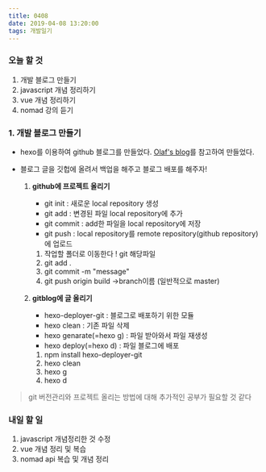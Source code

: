 ```yaml
---
title: 0408
date: 2019-04-08 13:20:00
tags: 개발일기
---
```




### 오늘 할 것 
 1. 개발 블로그 만들기
 2. javascript 개념 정리하기
 3. vue 개념 정리하기
 4. nomad 강의 듣기

### 1. 개발 블로그 만들기
- hexo를 이용하여 github 블로그를 만들었다.
  [Olaf's blog](https://appear.github.io/2018/12/09/ETC/hexo-blog/)를 참고하여 만들었다.

- 블로그 글을 깃헙에 올려서 백업을 해주고 
      블로그 배포를 해주자!  

    1. **github에 프로젝트 올리기**
        - git init : 새로운 local repository 생성
        - git add : 변경된 파일 local repository에 추가
        - git commit : add한 파일을 local repository에 저장
        - git push : local repository를 remote repository(github repository)에 업로드

        1. 작업할 폴더로 이동한다 ! 
            git 해당파일
        2. git add . 
        3. git commit -m "message"
        4. git push origin build  ->branch이름 (일반적으로 master)

    2. **gitblog에 글 올리기**
        - hexo-deployer-git : 블로그로 배포하기  위한 모듈
        - hexo clean : 기존 파일 삭제
        - hexo genarate(=hexo g) : 파일 받아와서 파일 재생성
        - hexo deploy(=hexo d) : 파일 블로그에 배포

        1. npm install hexo-deployer-git
        2. hexo clean
        3. hexo g
        4. hexo d


> git 버전관리와 프로젝트 올리는 방법에 대해 추가적인 공부가 필요할 것 같다

    
### 내일 할 일
1. javascript 개념정리한 것 수정
2. vue 개념 정리 및 복습
3. nomad api 복습 및 개념 정리

> 



